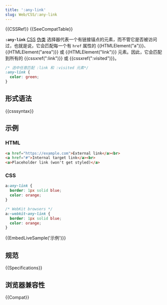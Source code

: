 ```yaml
---
title: ':any-link'
slug: Web/CSS/:any-link
---
```


{{CSSRef}} {{SeeCompatTable}}

**`:any-link`** [CSS](/zh-CN/docs/Web/CSS) [伪类](/zh-CN/docs/Web/CSS/Pseudo-classes) 选择器代表一个有链接锚点的元素，而不管它是否被访问过，也就是说，它会匹配每一个有 `href` 属性的 {{HTMLElement("a")}}、{{HTMLElement("area")}} 或 {{HTMLElement("link")}} 元素。因此，它会匹配到所有的 {{cssxref(":link")}} 或 {{cssxref(":visited")}}。

```css
/* 选中任意匹配 :link 和 :visited 元素*/
:any-link {
  color: green;
}
```

## 形式语法

{{csssyntax}}

## 示例

### HTML

```html
<a href="https://example.com">External link</a><br>
<a href="#">Internal target link</a><br>
<a>Placeholder link (won't get styled)</a>
```

### CSS

```css
a:any-link {
  border: 1px solid blue;
  color: orange;
}

/* WebKit browsers */
a:-webkit-any-link {
  border: 1px solid blue;
  color: orange;
}
```

{{EmbedLiveSample('示例')}}

## 规范

{{Specifications}}

## 浏览器兼容性

{{Compat}}
